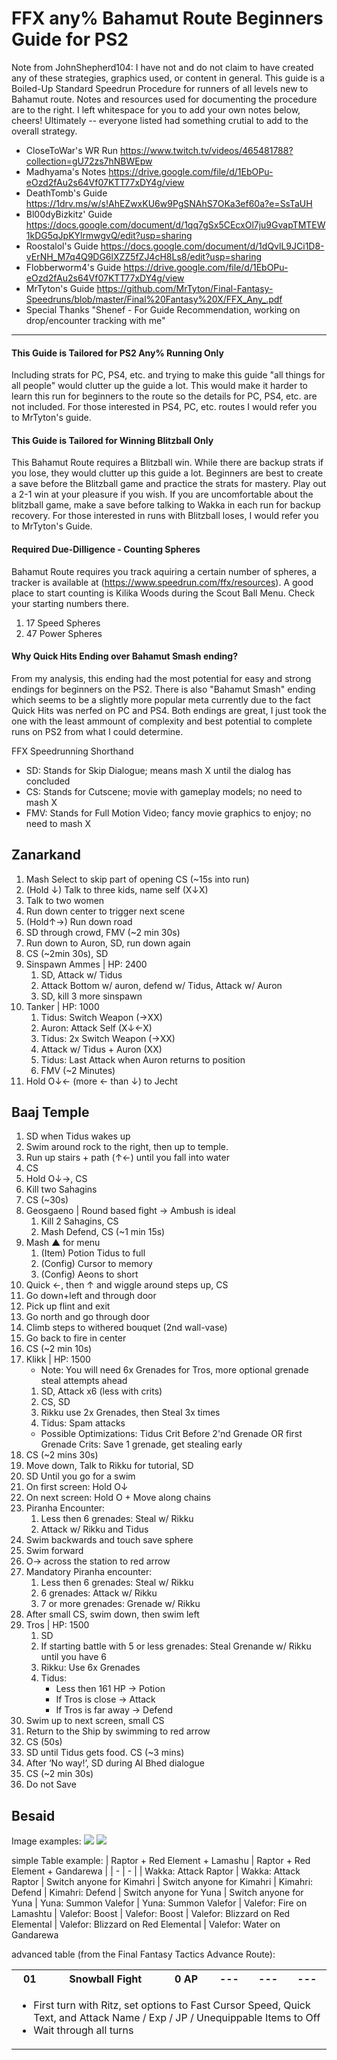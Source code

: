 # FFX any% Bahamut Route Beginners Guide for PS2

Note from JohnShepherd104:
I have not and do not claim to have created any of these strategies, graphics used, or content in general. This guide is a Boiled-Up Standard Speedrun Procedure for runners of all levels new to Bahamut route. Notes and resources used for documenting the procedure are to the right. I left whitespace for you to add your own notes below, cheers! Ultimately -- everyone listed had something crutial to add to the overall strategy.

- CloseToWar's WR Run
https://www.twitch.tv/videos/465481788?collection=gU72zs7hNBWEpw		
- Madhyama's Notes
https://drive.google.com/file/d/1EbOPu-eOzd2fAu2s64Vf07KTT77xDY4g/view
- DeathTomb's Guide
https://1drv.ms/w/s!AhEZwxKU6w9PgSNAhS7OKa3ef60a?e=SsTaUH
- Bl00dyBizkitz' Guide
https://docs.google.com/document/d/1qq7gSx5CEcxOl7ju9GvapTMTEW1kDG5qJpKYlrmwgvQ/edit?usp=sharing		
- Roostalol's Guide
https://docs.google.com/document/d/1dQvlL9JCi1D8-vErNH_M7q4Q9DG6lXZZ5fZJ4cH8Ls8/edit?usp=sharing		
- Flobberworm4's Guide
https://drive.google.com/file/d/1EbOPu-eOzd2fAu2s64Vf07KTT77xDY4g/view		
- MrTyton's Guide
https://github.com/MrTyton/Final-Fantasy-Speedruns/blob/master/Final%20Fantasy%20X/FFX_Any_.pdf		
- Special Thanks
"Shenef - For Guide Recommendation, 
working on drop/encounter tracking with me"

<hr>

#### This Guide is Tailored for PS2 Any% Running Only
Including strats for PC, PS4, etc. and trying to make this guide "all things for all people" would clutter up the guide a lot. This would make it harder to learn this run for beginners to the route so the details for PC, PS4, etc. are not included. For those interested in PS4, PC, etc. routes I would refer you to MrTyton's guide.

#### This Guide is Tailored for Winning Blitzball Only
This Bahamut Route requires a Blitzball win. While there are backup strats if you lose, they would clutter up this guide a lot. Beginners are best to create a save before the Blitzball game and practice the strats for mastery. Play out a 2-1 win at your pleasure if you wish. If you are uncomfortable about the blitzball game, make a save before talking to Wakka in each run for backup recovery. For those interested in runs with Blitzball loses, I would refer you to MrTyton's Guide.

#### Required Due-Dilligence - Counting Spheres
Bahamut Route requires you track aquiring a certain number of spheres, a tracker is available at (https://www.speedrun.com/ffx/resources). A good place to start counting is Kilika Woods during the Scout Ball Menu. Check your starting numbers there.
1. 17 Speed Spheres
1. 47 Power Spheres

#### Why Quick Hits Ending over Bahamut Smash ending?
From my analysis, this ending had the most potential for easy and strong endings for beginners on the PS2. There is also "Bahamut Smash" ending which seems to be a slightly more popular meta currently due to the fact Quick Hits was nerfed on PC and PS4. Both endings are great, I just took the one with the least ammount of complexity and best potential to complete runs on PS2 from what I could determine.

FFX Speedrunning Shorthand
- SD: Stands for Skip Dialogue; means mash X until the dialog has concluded
- CS: Stands for Cutscene; movie with gameplay models; no need to mash X
- FMV: Stands for Full Motion Video; fancy movie graphics to enjoy; no need to mash X

## Zanarkand
1. Mash Select to skip part of opening CS (~15s into run)
2. (Hold ↓) Talk to three kids, name self (X↓X)
3. Talk to two women
4. Run down center to trigger next scene
5. (Hold↑→) Run down road
6. SD through crowd, FMV (~2 min 30s)
7. Run down to Auron, SD, run down again
8. CS (~2min 30s), SD
9. Sinspawn Ammes | HP: 2400
    1. SD, Attack w/ Tidus
    2. Attack Bottom w/ auron, defend w/ Tidus, Attack w/ Auron
    3. SD, kill 3 more sinspawn
10. Tanker | HP: 1000
    1. Tidus: Switch Weapon (→XX)
    2. Auron: Attack Self (X↓←X)
    3. Tidus: 2x Switch Weapon (→XX)
    4. Attack w/ Tidus + Auron (XX)
    5. Tidus: Last Attack when Auron returns to position
    6. FMV (~2 Minutes)
11. Hold O↓← (more ← than ↓) to Jecht

## Baaj Temple
1. SD when Tidus wakes up
2. Swim around rock to the right, then up to temple. 
3. Run up stairs + path (↑←) until you fall into water
4. CS
5. Hold O↓→, CS 
6. Kill two Sahagins
7. CS (~30s)
8. Geosgaeno | Round based fight -> Ambush is ideal
    1. Kill 2 Sahagins, CS
    2. Mash Defend, CS (~1 min 15s)
9. Mash ▲ for menu
    1. (Item) Potion Tidus to full
    2. (Config) Cursor to memory
    3. (Config) Aeons to short
10. Quick ←, then ↑ and wiggle around steps up, CS
11. Go down+left and through door
12. Pick up flint and exit
13. Go north and go through door
14. Climb steps to withered bouquet (2nd wall-vase)
15. Go back to fire in center
16. CS (~2 min 10s)
17. Klikk | HP: 1500
    - Note: You will need 6x Grenades for Tros, more optional grenade steal attempts ahead
    1. SD, Attack x6 (less with crits)
    2. CS, SD
    3. Rikku use 2x Grenades, then Steal 3x times
    4. Tidus: Spam attacks
    - Possible Optimizations: Tidus Crit Before 2'nd Grenade OR first Grenade Crits: Save 1 grenade, get stealing early
18. CS (~2 mins 30s)
19. Move down, Talk to Rikku for tutorial, SD
20. SD Until you go for a swim
21. On first screen: Hold O↓
22. On next screen: Hold O + Move along chains
23. Piranha Encounter:
    1. Less then 6 grenades: Steal w/ Rikku
    2. Attack w/ Rikku and Tidus
24. Swim backwards and touch save sphere
25. Swim forward
26. O→ across the station to red arrow
27. Mandatory Piranha encounter:
    1. Less then 6 grenades: Steal w/ Rikku
    2. 6 grenades: Attack w/ Rikku
    3. 7 or more grenades: Grenade w/ Rikku
28. After small CS, swim down, then swim left
29. Tros | HP: 1500
    1. SD
    2. If starting battle with 5 or less grenades: Steal Grenande w/ Rikku until you have 6
    3. Rikku: Use 6x Grenades
    4. Tidus:
        - Less then 161 HP -> Potion
        - If Tros is close -> Attack
        - If Tros is far away -> Defend
30. Swim up to next screen, small CS
31. Return to the Ship by swimming to  red arrow
32. CS (50s)
33. SD until Tidus gets food. CS (~3 mins)
34. After ‘No way!’,  SD during Al Bhed dialogue
35. CS (~2 min 30s)
36. Do not Save

## Besaid
Image examples:
![](https://i.imgur.com/SX1gsV5.png)
![](https://i.imgur.com/io4lvpS.jpg)

simple Table example:
| Raptor + Red Element + Lamashu | Raptor + Red Element + Gandarewa |
| - | - |
| Wakka: Attack Raptor | Wakka: Attack Raptor
| Switch anyone for Kimahri | Switch anyone for Kimahri
| Kimahri: Defend | Kimahri: Defend
| Switch anyone for Yuna | Switch anyone for Yuna
| Yuna: Summon Valefor | Yuna: Summon Valefor
| Valefor: Fire on Lamashtu | Valefor: Boost
| Valefor: Boost | Valefor: Blizzard on Red Elemental
| Valefor: Blizzard on Red Elemental | Valefor: Water on Gandarewa

advanced table (from the Final Fantasy Tactics Advance Route):
<table>
    <tr>
        <th>01</th>
        <th>Snowball Fight</th>
        <th>0 AP</th>
        <th>---</th>
        <th>---</th>
        <th>---</th>
    </tr>
    <tr>
        <td colspan=6>

- First turn with Ritz, set options to Fast Cursor Speed, Quick Text, and Attack Name / Exp / JP / Unequippable Items to Off
- Wait through all turns
        </td>
    </tr>
</table>











